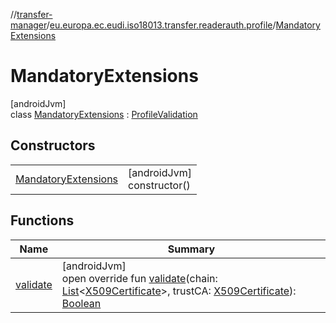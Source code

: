 //[transfer-manager](../../../index.md)/[eu.europa.ec.eudi.iso18013.transfer.readerauth.profile](../index.md)/[MandatoryExtensions](index.md)

# MandatoryExtensions

[androidJvm]\
class [MandatoryExtensions](index.md) : [ProfileValidation](../-profile-validation/index.md)

## Constructors

| | |
|---|---|
| [MandatoryExtensions](-mandatory-extensions.md) | [androidJvm]<br>constructor() |

## Functions

| Name | Summary |
|---|---|
| [validate](validate.md) | [androidJvm]<br>open override fun [validate](validate.md)(chain: [List](https://kotlinlang.org/api/latest/jvm/stdlib/kotlin-stdlib/kotlin.collections/-list/index.html)&lt;[X509Certificate](https://developer.android.com/reference/kotlin/java/security/cert/X509Certificate.html)&gt;, trustCA: [X509Certificate](https://developer.android.com/reference/kotlin/java/security/cert/X509Certificate.html)): [Boolean](https://kotlinlang.org/api/latest/jvm/stdlib/kotlin-stdlib/kotlin/-boolean/index.html) |
